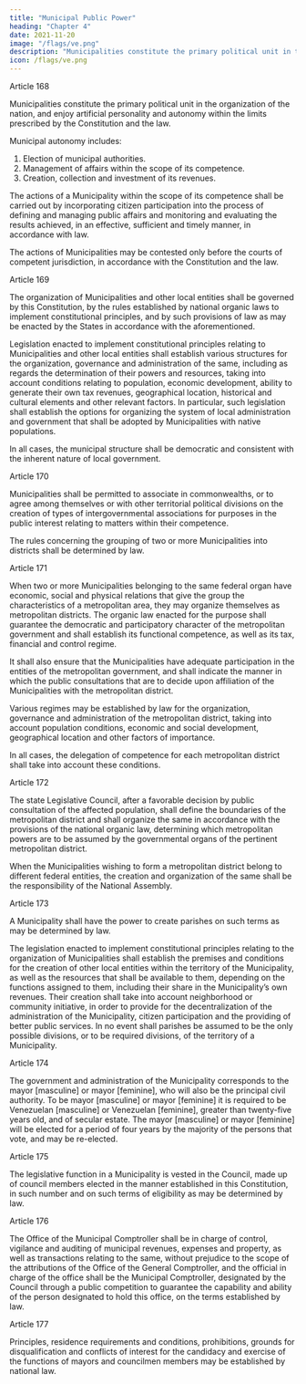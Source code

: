 ```yaml
---
title: "Municipal Public Power"
heading: "Chapter 4"
date: 2021-11-20
image: "/flags/ve.png"
description: "Municipalities constitute the primary political unit in the organization of the nation, and enjoy artificial personality and autonomy within the limits prescribed by the Constitution and the law"
icon: /flags/ve.png
---
```



Article 168

Municipalities constitute the primary political unit in the organization of the nation, and enjoy artificial personality and autonomy within the limits prescribed by the Constitution and the law.

Municipal autonomy includes:
1. Election of municipal authorities.
2. Management of affairs within the scope of its competence.
3. Creation, collection and investment of its revenues.

The actions of a Municipality within the scope of its competence shall be carried out by incorporating citizen participation into the process of defining and managing public affairs and monitoring and evaluating the results achieved, in an effective, sufficient and timely manner, in accordance with law.

The actions of Municipalities may be contested only before the courts of competent jurisdiction, in accordance with the Constitution and the law.


Article 169

The organization of Municipalities and other local entities shall be governed by this Constitution, by the rules established by national organic laws to implement constitutional principles, and by such provisions of law as may be enacted by the States
in accordance with the aforementioned.

Legislation enacted to implement constitutional principles relating to Municipalities and other local entities shall establish various structures for the organization, governance and administration of the same, including as regards the determination of their powers
and resources, taking into account conditions relating to population, economic development, ability to generate their own tax revenues, geographical location, historical and cultural elements and other relevant factors. In particular, such legislation shall establish the options for organizing the system of local administration and government that shall be adopted by Municipalities with native populations. 

In all cases, the municipal structure shall be democratic and consistent with the inherent nature of local government.


Article 170

Municipalities shall be permitted to associate in commonwealths, or to agree among themselves or with other territorial political divisions on the creation of types of intergovernmental associations for purposes in the public interest relating to matters within their competence. 

The rules concerning the grouping of two or more Municipalities into districts shall be determined by law.


Article 171

When two or more Municipalities belonging to the same federal organ have economic, social and physical relations that give the group the characteristics of a metropolitan area, they may organize themselves as metropolitan districts. The organic law enacted for the purpose shall guarantee the democratic and participatory character of the metropolitan government and shall establish its functional competence, as well as its
tax, financial and control regime. 

It shall also ensure that the Municipalities have adequate participation in the entities of the metropolitan government, and shall indicate the manner in which the public consultations that are to decide upon affiliation of the Municipalities with the metropolitan district.

Various regimes may be established by law for the organization, governance and administration of the metropolitan district, taking into account population conditions, economic and social development, geographical location and other factors of importance.

In all cases, the delegation of competence for each metropolitan district shall take into account these conditions.

Article 172

The state Legislative Council, after a favorable decision by public consultation of the affected population, shall define the boundaries of the metropolitan district and shall organize the same in accordance with the provisions of the national organic law, determining which metropolitan powers are to be assumed by the governmental organs of the pertinent metropolitan district.

When the Municipalities wishing to form a metropolitan district belong to different federal entities, the creation and organization of the same shall be the responsibility of the National Assembly.

Article 173

A Municipality shall have the power to create parishes on such terms as may be determined by law. 

The legislation enacted to implement constitutional principles relating to the organization of Municipalities shall establish the premises and conditions for the creation of other local entities within the territory of the Municipality, as well as the resources that shall be available to them, depending on the functions assigned to them, including their share in the Municipality’s own revenues. Their creation shall take
into account neighborhood or community initiative, in order to provide for the
decentralization of the administration of the Municipality, citizen participation and the
providing of better public services. In no event shall parishes be assumed to be the only
possible divisions, or to be required divisions, of the territory of a Municipality.


Article 174

The government and administration of the Municipality corresponds to the mayor [masculine] or mayor [feminine], who will also be the principal civil authority. To be mayor [masculine] or mayor [feminine] it is required to be Venezuelan [masculine] or
Venezuelan [feminine], greater than twenty-five years old, and of secular estate. The
mayor [masculine] or mayor [feminine] will be elected for a period of four years by the
majority of the persons that vote, and may be re-elected.

Article 175

The legislative function in a Municipality is vested in the Council, made up of council
members elected in the manner established in this Constitution, in such number and on
such terms of eligibility as may be determined by law.

Article 176

The Office of the Municipal Comptroller shall be in charge of control, vigilance and auditing of municipal revenues, expenses and property, as well as transactions relating to the same, without prejudice to the scope of the attributions of the Office of the
General Comptroller, and the official in charge of the office shall be the Municipal
Comptroller, designated by the Council through a public competition to guarantee the
capability and ability of the person designated to hold this office, on the terms
established by law.

Article 177

Principles, residence requirements and conditions, prohibitions, grounds for
disqualification and conflicts of interest for the candidacy and exercise of the functions
of mayors and councilmen members may be established by national law.

